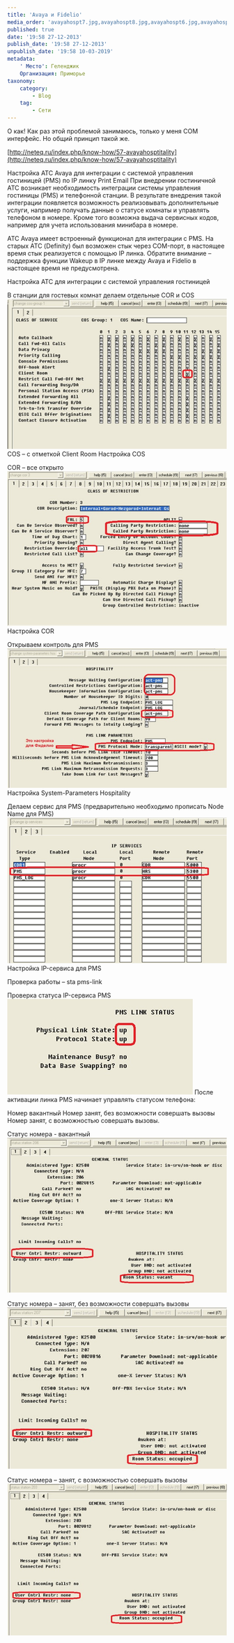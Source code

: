 ```yaml
---
title: 'Avaya и Fidelio'
media_order: 'avayahospt7.jpg,avayahospt8.jpg,avayahospt6.jpg,avayahospt5.jpg,avayahospt4.jpg,avayahospt3.jpg,avayahospt2.jpg,avayahospt1.jpg'
published: true
date: '19:58 27-12-2013'
publish_date: '19:58 27-12-2013'
unpublish_date: '19:58 10-03-2019'
metadata:
    ' Место': Геленджик
    Организация: Приморье
taxonomy:
    category:
        - Blog
    tag:
        - Сети
---
```


О как! Как раз этой проблемой занимаюсь, только у меня СОМ интерфейс. Но общий принцип такой же.

[http://neteq.ru/index.php/know-how/57-avayahosptitality](http://neteq.ru/index.php/know-how/57-avayahosptitality)

Настройка АТС Avaya для интеграции с сиcтемой управления гостиницей (PMS) по IP линку
Print Email
При внедрении гостиничной АТС возникает необходимость интеграции системы управления гостиницы (PMS) и телефонной станции. В результате внедрения такой интеграции появляется возможность реализовывать дополнительные услуги, например получать данные о статусе комнаты и управлять телефоном в номере. Кроме того возможна выдача сервисных кодов, например для учета использования минибара в номере.

АТС Avaya имеет встроенный функционал для интеграции с PMS. На старых АТС (Definity) был возможен стык через COM-порт, в настоящее время стык реализуется с помощью IP линка. Обратите внимание – поддержка функции Wakeup в IP линке между Avaya и Fidelio в настоящее время не предусмотрена.

 

Настройка АТС для интеграции с системой управления гостиницей

 

В станции для гостевых комнат делаем отдельные COR и COS
![](avayahospt1.jpg)
COS – с отметкой Client Room
Настройка COS

COR – все открыто
![](avayahospt2.jpg)
Настройка COR

Открываем контроль для PMS
![](avayahospt3.jpg)
Настройка System-Parameters Hospitality

Делаем сервис для PMS (предварительно необходимо прописать Node Name для PMS)
![](avayahospt4.jpg)
Настройка IP-сервиса для PMS

Проверка работы – sta pms-link

Проверка статуса IP-сервиса PMS
![](avayahospt5.jpg)
После активации линка PMS начинает управлять статусом телефона:

Номер вакантный
Номер занят, без возможности совершать вызовы
Номер занят, с возможностью совершать вызовы.

Статус номера - вакантный
 ![](avayahospt6.jpg)
 
  Статус номера – занят, без возможности совершать вызовы 
 ![](avayahospt7.jpg)
 
  Статус номера – занят, с  возможностью совершать вызовы 
 ![](avayahospt8.jpg)